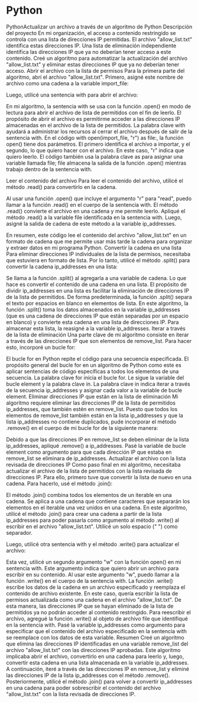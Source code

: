 # Python
PythonActualizar un archivo a través de un algoritmo de Python
Descripción del proyecto
En mi organización, el acceso a contenido restringido se controla con una lista de direcciones IP permitidas. El archivo "allow_list.txt" identifica estas direcciones IP. Una lista de eliminación independiente identifica las direcciones IP que ya no deberían tener acceso a este contenido. Creé un algoritmo para automatizar la actualización del archivo "allow_list.txt" y eliminar estas direcciones IP que ya no deberían tener acceso. 
Abrir el archivo con la lista de permisos
Para la primera parte del algoritmo, abrí el archivo "allow_list.txt". Primero, asigné este nombre de archivo como una cadena a la variable import_file:
 

Luego, utilicé una sentencia with para abrir el archivo:

  

En mi algoritmo, la sentencia with se usa con la función .open() en modo de lectura para abrir el archivo de lista de permitidos con el fin de leerlo. El propósito de abrir el archivo es permitirme acceder a las direcciones IP almacenadas en el archivo de la lista de permitidos. La palabra clave with ayudará a administrar los recursos al cerrar el archivo después de salir de la sentencia with. En el código with open(import_file, "r") as file:, la función open() tiene dos parámetros. El primero identifica el archivo a importar, y el segundo, lo que quiero hacer con el archivo. En este caso, "r" indica que quiero leerlo. El código también usa la palabra clave as para asignar una variable llamada file; file almacena la salida de la función .open() mientras trabajo dentro de la sentencia with.

Leer el contenido del archivo
Para leer el contenido del archivo, utilicé el método .read() para convertirlo en la cadena.

 

Al usar una función .open() que incluye el argumento "r" para "read", puedo llamar a la función .read() en el cuerpo de la sentencia with. El método .read() convierte el archivo en una cadena y me permite leerlo. Apliqué el método .read() a la variable file identificada en la sentencia with. Luego, asigné la salida de cadena de este método a la variable ip_addresses. 

En resumen, este código lee el contenido del archivo "allow_list.txt" en un formato de cadena que me permite usar más tarde la cadena para organizar y extraer datos en mi programa Python.
Convertir la cadena en una lista
Para eliminar direcciones IP individuales de la lista de permisos, necesitaba que estuviera en formato de lista. Por lo tanto, utilicé el método .split() para convertir la cadena ip_addresses en una lista:

 

Se llama a la función .split() al agregarla a una variable de cadena. Lo que hace es convertir el contenido de una cadena en una lista. El propósito de dividir ip_addresses en una lista es facilitar la eliminación de direcciones IP de la lista de permitidos. De forma predeterminada, la función .split() separa el texto por espacios en blanco en elementos de lista. En este algoritmo, la función .split() toma los datos almacenados en la variable ip_addresses (que es una cadena de direcciones IP que están separadas por un espacio en blanco) y convierte esta cadena en una lista de direcciones IP. Para almacenar esta lista, la reasigné a la variable ip_addresses. 
Iterar a través de la lista de eliminación
Una parte clave de mi algoritmo consiste en iterar a través de las direcciones IP que son elementos de remove_list. Para hacer esto, incorporé un bucle for:

 

El bucle for en Python repite el código para una secuencia especificada. El propósito general del bucle for en un algoritmo de Python como este es aplicar sentencias de código específicas a todos los elementos de una secuencia. La palabra clave for inicia el bucle for. Le sigue la variable del bucle element y la palabra clave in. La palabra clave in indica iterar a través de la secuencia ip_addresses y asignar cada valor a la variable de bucle element. 
Eliminar direcciones IP que están en la lista de eliminación
Mi algoritmo requiere eliminar las direcciones IP de la lista de permitidos ip_addresses, que también estén en remove_list. Puesto que todos los elementos de remove_list también están en la lista ip_addresses y que la lista ip_addresses no contiene duplicados, pude incorporar el método .remove() en el cuerpo de mi bucle for de la siguiente manera:

 

Debido a que las direcciones IP en remove_list se deben eliminar de la lista ip_addresses, apliqué .remove() a ip_addresses. Pasé la variable de bucle element como argumento para que cada dirección IP que estaba en remove_list se eliminara de ip_addresses. 
Actualizar el archivo con la lista revisada de direcciones IP 
Como paso final en mi algoritmo, necesitaba actualizar el archivo de la lista de permitidos con la lista revisada de direcciones IP. Para ello, primero tuve que convertir la lista de nuevo en una cadena. Para hacerlo, usé el método .join():

 

El método .join() combina todos los elementos de un iterable en una cadena. Se aplica a una cadena que contiene caracteres que separarán los elementos en el iterable una vez unidos en una cadena. En este algoritmo, utilicé el método .join() para crear una cadena a partir de la lista ip_addresses para poder pasarla como argumento al método .write() al escribir en el archivo "allow_list.txt". Utilicé un solo espacio (" ") como separador. 

Luego, utilicé otra sentencia with y el método .write() para actualizar el archivo:

 

Esta vez, utilicé un segundo argumento "w" con la función open() en mi sentencia with. Este argumento indica que quiero abrir un archivo para escribir en su contenido. Al usar este argumento "w", puedo llamar a la función .write() en el cuerpo de la sentencia with. La función .write() escribe los datos de la cadena en un archivo especificado y reemplaza el contenido de archivo existente. 
En este caso, quería escribir la lista de permisos actualizada como una cadena en el archivo "allow_list.txt". De esta manera, las direcciones IP que se hayan eliminado de la lista de permitidos ya no podrán acceder al contenido restringido. Para reescribir el archivo, agregué la función .write() al objeto de archivo file que identifiqué en la sentencia with. Pasé la variable ip_addresses como argumento para especificar que el contenido del archivo especificado en la sentencia with se reemplace con los datos de esta variable.
Resumen
Creé un algoritmo que elimina las direcciones IP identificadas en una variable remove_list del archivo "allow_list.txt" con las direcciones IP aprobadas. Este algoritmo implicaba abrir el archivo, convertirlo en una cadena para leerlo y, luego, convertir esta cadena en una lista almacenada en la variable ip_addresses. A continuación, iteré a través de las direcciones IP en remove_list y eliminé las direcciones IP de la lista ip_addresses con el método .remove(). Posteriormente, utilicé el método .join() para volver a convertir ip_addresses en una cadena para poder sobrescribir el contenido del archivo "allow_list.txt" con la lista revisada de direcciones IP.

